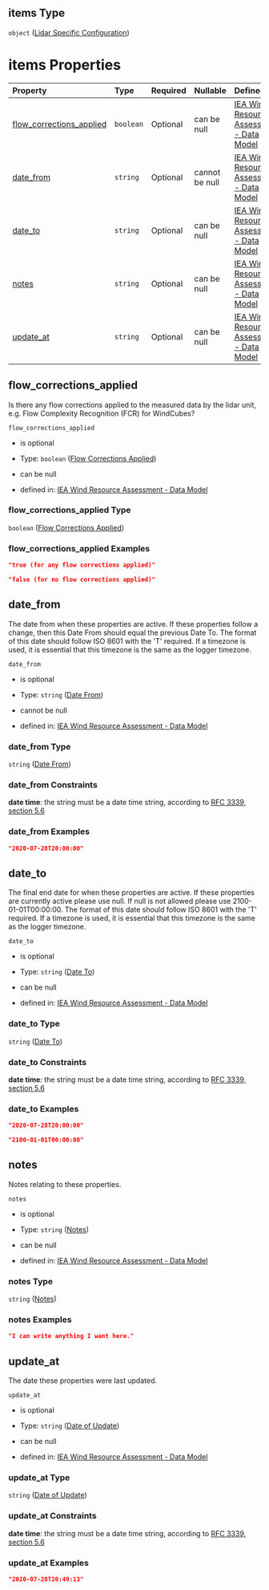 ## items Type

`object` ([Lidar Specific Configuration](iea43\_wra_data_model-properties-measurement-location-measurement-location-properties-logger-configuration-logger-configuration-properties-lidar-specific-configuration-lidar-specific-configuration.md))

# items Properties

| Property                                              | Type      | Required | Nullable       | Defined by                                                                                                                                                                                                                                                                                                                                                                                                                                                                                                                                                    |
| :---------------------------------------------------- | :-------- | :------- | :------------- | :------------------------------------------------------------------------------------------------------------------------------------------------------------------------------------------------------------------------------------------------------------------------------------------------------------------------------------------------------------------------------------------------------------------------------------------------------------------------------------------------------------------------------------------------------------ |
| [flow_corrections_applied](#flow_corrections_applied) | `boolean` | Optional | can be null    | [IEA Wind Resource Assessment - Data Model](iea43_wra_data_model-properties-measurement-location-measurement-location-properties-logger-configuration-logger-configuration-properties-lidar-specific-configuration-lidar-specific-configuration-properties-flow-corrections-applied.md "https://raw.githubusercontent.com/IEA-Task-43/digital_wra_data_standard/master/schema/iea43_wra_data_model.schema.json#/properties/measurement_location/items/properties/logger_main_config/items/properties/lidar_config/items/properties/flow_corrections_applied") |
| [date_from](#date_from)                               | `string`  | Optional | cannot be null | [IEA Wind Resource Assessment - Data Model](iea43_wra_data_model-definitions-date-from.md "https://raw.githubusercontent.com/IEA-Task-43/digital_wra_data_standard/master/schema/iea43_wra_data_model.schema.json#/properties/measurement_location/items/properties/logger_main_config/items/properties/lidar_config/items/properties/date_from")                                                                                                                                                                                                             |
| [date_to](#date_to)                                   | `string`  | Optional | can be null    | [IEA Wind Resource Assessment - Data Model](iea43_wra_data_model-definitions-date-to.md "https://raw.githubusercontent.com/IEA-Task-43/digital_wra_data_standard/master/schema/iea43_wra_data_model.schema.json#/properties/measurement_location/items/properties/logger_main_config/items/properties/lidar_config/items/properties/date_to")                                                                                                                                                                                                                 |
| [notes](#notes)                                       | `string`  | Optional | can be null    | [IEA Wind Resource Assessment - Data Model](iea43_wra_data_model-definitions-notes.md "https://raw.githubusercontent.com/IEA-Task-43/digital_wra_data_standard/master/schema/iea43_wra_data_model.schema.json#/properties/measurement_location/items/properties/logger_main_config/items/properties/lidar_config/items/properties/notes")                                                                                                                                                                                                                     |
| [update_at](#update_at)                               | `string`  | Optional | can be null    | [IEA Wind Resource Assessment - Data Model](iea43_wra_data_model-definitions-date-of-update.md "https://raw.githubusercontent.com/IEA-Task-43/digital_wra_data_standard/master/schema/iea43_wra_data_model.schema.json#/properties/measurement_location/items/properties/logger_main_config/items/properties/lidar_config/items/properties/update_at")                                                                                                                                                                                                        |

## flow_corrections_applied

Is there any flow corrections applied to the measured data by the lidar unit, e.g. Flow Complexity Recognition (FCR) for WindCubes?

`flow_corrections_applied`

*   is optional

*   Type: `boolean` ([Flow Corrections Applied](iea43\_wra_data_model-properties-measurement-location-measurement-location-properties-logger-configuration-logger-configuration-properties-lidar-specific-configuration-lidar-specific-configuration-properties-flow-corrections-applied.md))

*   can be null

*   defined in: [IEA Wind Resource Assessment - Data Model](iea43\_wra_data_model-properties-measurement-location-measurement-location-properties-logger-configuration-logger-configuration-properties-lidar-specific-configuration-lidar-specific-configuration-properties-flow-corrections-applied.md "https://raw.githubusercontent.com/IEA-Task-43/digital_wra_data_standard/master/schema/iea43\_wra_data_model.schema.json#/properties/measurement_location/items/properties/logger_main_config/items/properties/lidar_config/items/properties/flow_corrections_applied")

### flow_corrections_applied Type

`boolean` ([Flow Corrections Applied](iea43\_wra_data_model-properties-measurement-location-measurement-location-properties-logger-configuration-logger-configuration-properties-lidar-specific-configuration-lidar-specific-configuration-properties-flow-corrections-applied.md))

### flow_corrections_applied Examples

```json
"true (for any flow corrections applied)"
```

```json
"false (for no flow corrections applied)"
```

## date_from

The date from when these properties are active. If these properties follow a change, then this Date From should equal the previous Date To. The format of this date should follow ISO 8601 with the 'T' required. If a timezone is used, it is essential that this timezone is the same as the logger timezone.

`date_from`

*   is optional

*   Type: `string` ([Date From](iea43\_wra_data_model-definitions-date-from.md))

*   cannot be null

*   defined in: [IEA Wind Resource Assessment - Data Model](iea43\_wra_data_model-definitions-date-from.md "https://raw.githubusercontent.com/IEA-Task-43/digital_wra_data_standard/master/schema/iea43\_wra_data_model.schema.json#/properties/measurement_location/items/properties/logger_main_config/items/properties/lidar_config/items/properties/date_from")

### date_from Type

`string` ([Date From](iea43\_wra_data_model-definitions-date-from.md))

### date_from Constraints

**date time**: the string must be a date time string, according to [RFC 3339, section 5.6](https://tools.ietf.org/html/rfc3339 "check the specification")

### date_from Examples

```json
"2020-07-28T20:00:00"
```

## date_to

The final end date for when these properties are active. If these properties are currently active please use null. If null is not allowed please use 2100-01-01T00:00:00. The format of this date should follow ISO 8601 with the 'T' required. If a timezone is used, it is essential that this timezone is the same as the logger timezone.

`date_to`

*   is optional

*   Type: `string` ([Date To](iea43\_wra_data_model-definitions-date-to.md))

*   can be null

*   defined in: [IEA Wind Resource Assessment - Data Model](iea43\_wra_data_model-definitions-date-to.md "https://raw.githubusercontent.com/IEA-Task-43/digital_wra_data_standard/master/schema/iea43\_wra_data_model.schema.json#/properties/measurement_location/items/properties/logger_main_config/items/properties/lidar_config/items/properties/date_to")

### date_to Type

`string` ([Date To](iea43\_wra_data_model-definitions-date-to.md))

### date_to Constraints

**date time**: the string must be a date time string, according to [RFC 3339, section 5.6](https://tools.ietf.org/html/rfc3339 "check the specification")

### date_to Examples

```json
"2020-07-28T20:00:00"
```

```json
"2100-01-01T00:00:00"
```

## notes

Notes relating to these properties.

`notes`

*   is optional

*   Type: `string` ([Notes](iea43\_wra_data_model-definitions-notes.md))

*   can be null

*   defined in: [IEA Wind Resource Assessment - Data Model](iea43\_wra_data_model-definitions-notes.md "https://raw.githubusercontent.com/IEA-Task-43/digital_wra_data_standard/master/schema/iea43\_wra_data_model.schema.json#/properties/measurement_location/items/properties/logger_main_config/items/properties/lidar_config/items/properties/notes")

### notes Type

`string` ([Notes](iea43\_wra_data_model-definitions-notes.md))

### notes Examples

```json
"I can write anything I want here."
```

## update_at

The date these properties were last updated.

`update_at`

*   is optional

*   Type: `string` ([Date of Update](iea43\_wra_data_model-definitions-date-of-update.md))

*   can be null

*   defined in: [IEA Wind Resource Assessment - Data Model](iea43\_wra_data_model-definitions-date-of-update.md "https://raw.githubusercontent.com/IEA-Task-43/digital_wra_data_standard/master/schema/iea43\_wra_data_model.schema.json#/properties/measurement_location/items/properties/logger_main_config/items/properties/lidar_config/items/properties/update_at")

### update_at Type

`string` ([Date of Update](iea43\_wra_data_model-definitions-date-of-update.md))

### update_at Constraints

**date time**: the string must be a date time string, according to [RFC 3339, section 5.6](https://tools.ietf.org/html/rfc3339 "check the specification")

### update_at Examples

```json
"2020-07-28T20:49:13"
```
